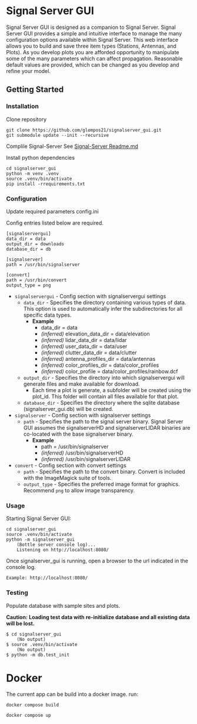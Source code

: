 # Signal Server GUI

Signal Server GUI is designed as a companion to Signal Server. Signal Server GUI provides a simple and intuitive interface to manage the many configuration options available within Signal Server. This web interface allows you to build and save three item types (Stations, Antennas, and Plots). As you develop plots you are afforded opportunity to manipulate some of the many parameters which can affect propagation. Reasonable default values are provided, which can be changed as you develop and refine your model.
## Getting Started

### Installation

Clone repository

```shell
git clone https://github.com/glompos21/signalserver_gui.git
git submodule update --init --recursive
```

Complile Signal-Server
See [Signal-Server Readme.md](./Signal-Server/README.md#L61)

Install python dependencies

```shell
cd signalserver_gui
python -m venv .venv
source .venv/bin/activate
pip install -rrequirements.txt
```

### Configuration

Update required parameters config.ini

Config entries listed below are required.

```
[signalservergui]
data_dir = data
output_dir = downloads
database_dir = db

[signalserver]
path = /usr/bin/signalserver

[convert]
path = /usr/bin/convert
output_type = png
```

- `signalservergui` - Config section with signalservergui settings
  - `data_dir` - Specifies the directory containing various types of data. This option is used to automatically infer the subdirectories for all specific data types.
    - **Example**
      - data_dir = data
      - *(inferred)* elevation_data_dir = data/elevation
      - *(inferred)* lidar_data_dir = data/lidar
      - *(inferred)* user_data_dir = data/user
      - *(inferred)* clutter_data_dir = data/clutter
      - *(inferred)* antenna_profiles_dir = data/antennas
      - *(inferred)* color_profiles_dir = data/color_profiles
      - *(inferred)* color_profile = data/color_profiles/rainbow.dcf
  - `output_dir` - Specifies the directory into which signalservergui will generate files and make available for download.
    - Each time a plot is generate, a subfolder will be created using the plot_id. This folder will contain all files available for that plot.
  - `database_dir` - Specifies the directory where the sqlite database (signalserver_gui.db) will be created.
- `signalserver` - Config section with signalserver settings
  - `path` - Specifies the path to the signal server binary. Signal Server GUI assumes the signalserverHD and signalserverLIDAR binaries are co-located with the base signalserver binary.
    - **Example**
      - path = /usr/bin/signalserver
      - *(inferred)* /usr/bin/signalserverHD
      - *(inferred)* /usr/bin/signalserverLIDAR
- `convert` - Config section with convert settings
  - `path` - Specifies the path to the convert binary. Convert is included with the ImageMagick suite of tools.
  - `output_type` - Specifies the preferred image format for graphics. Recommend `png` to allow image transparency.
### Usage

Starting Signal Server GUI:

```shell
cd signalserver_gui
source .venv/bin/activate
python -m signalserver_gui
    (Bottle server console log)...
    Listening on http://localhost:8080/
```

Once signalserver_gui is running, open a browser to the url indicated
in the console log. 

    Example: http://localhost:8080/

### Testing

Populate database with sample sites and plots.

**Caution:**
    **Loading test data with re-initialize database and all existing data will be lost.**

```shell
$ cd signalserver_gui
    (No output)
$ source .venv/bin/activate
    (No output)
$ python -m db.test_init
```

# Docker

The current app can be build into a docker image.
run:

```console
docker compose build
```

```console
docker compose up
```